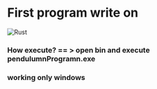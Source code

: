 # First program write on 
![Rust](https://img.shields.io/badge/rust-%23000000.svg?style=for-the-badge&logo=rust&logoColor=white)

### How execute? == > open bin and execute pendulumnProgramn.exe

### working only windows 





